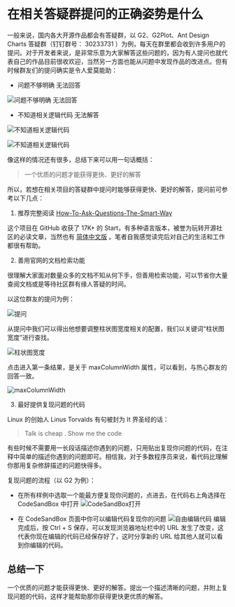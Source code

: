 # 在相关答疑群提问的正确姿势是什么

一般来说，国内各大开源作品都会有答疑群，以 G2、G2Plot、Ant Design Charts 答疑群（钉钉群号： 30233731 ）为例，每天在群里都会收到许多用户的提问。对于开发者来说，是非常乐意为大家解答这些问题的，因为有人提问也就代表自己的作品目前很收欢迎，当然另一方面也能从问题中发现作品的改进点。但有时候群友们的提问确实是令人爱莫能助：

- 问题不够明确 无法回答
  
![问题不够明确 无法回答](https://cdn.jsdelivr.net/gh/wenjingyuer/image_store@master/images/20210830202658.png)

- 不知道相关逻辑代码 无法解答

![不知道相关逻辑代码](https://cdn.jsdelivr.net/gh/wenjingyuer/image_store@master/images/20210830203228.png)

![不知道相关逻辑代码](https://cdn.jsdelivr.net/gh/wenjingyuer/image_store@master/images/20210830203145.png)

像这样的情况还有很多，总结下来可以用一句话概括：

> 一个优质的问题才能获得更快、更好的解答

所以，若想在相关项目的答疑群中提问时能够获得更快、更好的解答，提问前可参考以下几点：

1. 推荐完整阅读 [How-To-Ask-Questions-The-Smart-Way](https://github.com/ryanhanwu/How-To-Ask-Questions-The-Smart-Way)

这个项目在 GitHub 收获了 17K+ 的 Start，有多种语言版本，被誉为玩转开源社区的必读文章，当然也有 [简体中文版](https://github.com/ryanhanwu/How-To-Ask-Questions-The-Smart-Way/blob/main/README-zh_CN.md) 。笔者自我感觉读完后对自己的生活和工作都很有帮助。

2. 善用官网的文档检索功能

很理解大家面对数量众多的文档不知从何下手，但善用检索功能，可以节省你大量查阅文档或是等待社区群有缘人答疑的时间。

以这位群友的提问为例：

![提问](https://cdn.jsdelivr.net/gh/wenjingyuer/image_store@master/images/20210830211849.png)

从提问中我们可以得出他想要调整柱状图宽度相关的配置，我们以关键词“柱状图宽度”进行查找。

![柱状图宽度](https://cdn.jsdelivr.net/gh/wenjingyuer/image_store@master/images/20210830210919.png)

点击进入第一条结果，是关于 maxColumnWidth 属性，可以看到，与热心群友的回答一致。

![maxColumnWidth](https://cdn.jsdelivr.net/gh/wenjingyuer/image_store@master/images/20210830211211.png)

3. 最好提供复现问题的代码

Linux 的创始人 Linus Torvalds 有句被封为 It 界圣经的话：

> Talk is cheap . Show me the code

有些时候不需要用一长段话描述你遇到的问题，只用贴出复现你问题的代码，在注释中简单的描述你遇到的问题即可。相信我，对于多数程序员来说，看代码比理解你那用复杂修辞描述的问题快得多。

复现问题的流程（以 G2 为例）：

   - 在所有样例中选取一个能最方便复现你问题的，点进去，在代码右上角选择在 CodeSandBox 中打开
    ![CodeSandBox打开](https://cdn.jsdelivr.net/gh/wenjingyuer/image_store@master/images/20210831102126.png)

   - 在 CodeSandBox 页面中你可以编辑代码复现你的问题
    ![自由编辑代码](https://cdn.jsdelivr.net/gh/wenjingyuer/image_store@master/images/20210831103212.png)
    编辑完成后，按 Ctrl + S 保存，可以发现浏览器地址栏中的 URL 发生了改变，这代表你现在编辑的代码已经保存好了，这时分享新的 URL 给其他人就可以看到你编辑的代码。


## 总结一下

一个优质的问题才能获得更快、更好的解答。提出一个描述清晰的问题，并附上复现问题的代码，这样才能帮助那你获得更快更优质的解答。